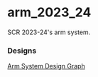 # arm_2023_24
SCR 2023-24's arm system.

### Designs
[Arm System Design Graph](repo/Rover%20Arm%20System%20Design%20Graph.pdf)
